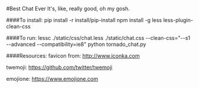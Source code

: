 #Best Chat Ever
It's, like, really good, oh my gosh.

####To install: 
pip install -r install/pip-install
npm install -g less less-plugin-clean-css

####To run:
lessc ./static/css/chat.less ./static/chat.css --clean-css="--s1 --advanced --compatibility=ie8"
python tornado_chat.py


####Resources:
favicon from: http://www.iconka.com

twemoji: https://github.com/twitter/twemoji

emojione: https://www.emojione.com

